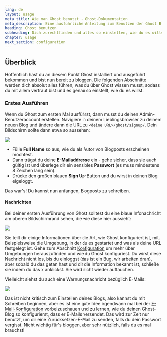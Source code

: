 ```yaml
---
lang: de
layout: usage
meta_title: Wie man Ghost benutzt - Ghost-Dokumentation
meta_description: Eine ausführliche Anleitung zum Benutzen der Ghost Blogging-Platform. Du hast Ghost, weißt aber nicht wie du loslegst? Beginne hier!
heading: Ghost benutzen
subheading: Dich zurechtfinden und alles so einstellen, wie du es willst
chapter: usage
next_section: configuration
---
```


## Überblick <a id="overview"></a>

Hoffentlich hast du an diesem Punkt Ghost installiert und ausgeführt bekommen und bist nun bereit zu bloggen. Die folgenden Abschnitte werden dich absolut alles führen, was du über Ghost wissen musst, sodass du mit allem vertraut bist und es genau so einstellt, wie du es willst.

### Erstes Ausführen

Wenn du Ghost zum ersten Mal ausführst, dann musst du deinen Admin-Benutzeraccount erstellen. Navigiere in deinem Lieblingsbrowser zu deinem neuen Blog und ändere dann die URL zu <code class="path">&lt;deine URL&gt;/ghost/signup/</code>. Dein Bildschirm sollte dann etwa so aussehen:

![](https://s3-eu-west-1.amazonaws.com/ghost-website-cdn/ghost-signup.png)

*   Fülle **Full Name** so aus, wie du als Autor von Blogposts erscheinen möchtest.
*   Dann trägst du deine **E-Mailaddresse** ein - gehe sicher, dass sie auch gültig ist und überlege dir ein sensibles **Passwort** (es muss mindestens 8 Zeichen lang sein).
*   Drücke den großen blauen **Sign Up**-Button und du wirst in deinen Blog eigeloggt.

Das war's! Du kannst nun anfangen, Blogposts zu schreiben.

#### Nachrichten

Bei deiner ersten Ausführung von Ghost solltest du eine blaue Infonachricht am oberen Bildschirmrand sehen, die wie diese hier aussieht:

![](https://s3-eu-west-1.amazonaws.com/ghost-website-cdn/first-run-info.png)

Sie teilt dir einige Informationen über die Art, wie Ghost konfiguriert ist, mit. Beispielsweise die Umgebung, in der du es gestartet und was als deine URL festgelegt ist. Gehe zum Abschnitt [Konfiguration](/usage/configuration) um mehr über Umgebungen herauszufinden und wie du Ghost konfiguriest. Du wirst diese Nachricht nicht los, bis du einloggst (das ist ein Bug, wir arbeiten dran), aber sobald du das getan hast und dir die Information bekannt ist, schließe sie indem du das x anklickst. Sie wird nicht wieder auftauchen.

Vielleicht siehst du auch eine Warnungsnachricht bezüglich E-Mails:

![](https://s3-eu-west-1.amazonaws.com/ghost-website-cdn/email-warning.png)

Das ist nicht kritisch zum Einstellen deines Blogs, also kannst du mit Schreiben beginnen, aber es ist eine gute Idee irgendwann mal bei der [E-Mail-Konfiguration](/mail) vorbeizuschauen und zu lernen, wie du deinen Ghost-Blog so konfigurierst, dass er E-Mails versendet. Das wird zur Zeit nur benutzt, um dir eine Zurücksetzen-E-Mail zu senden, falls du dein Passwort vergisst. Nicht wichtig für's bloggen, aber sehr nützlich, falls du es mal brauchst!


